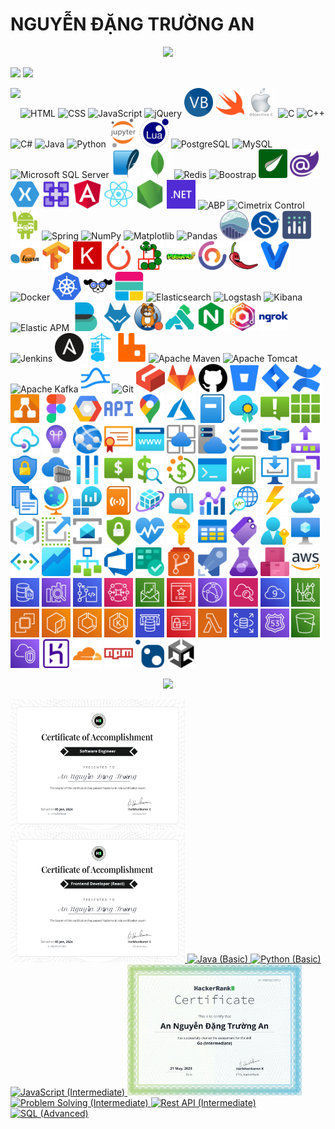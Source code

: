 # NGUYỄN ĐẶNG TRƯỜNG AN
<p align='center'>
<!-- <img src='https://github-profile-trophy.vercel.app/?username=tynab&theme=dracula&column=6'> -->
<img src='https://hacked-github-stat-trophies.vercel.app/?username=tynab&theme=dracula&column=11'>
</p>

<p align=left>
<!-- <img algin='left' width='49%' src='https://github-readme-stats.vercel.app/api?username=tynab&count_private=true&show_icons=true&theme=dracula' /> -->
<img algin='left' width='49.7%' src='https://readme-stats-fabio-vicente.vercel.app/api?username=tynab&count_private=true&show_icons=true&theme=dracula' />
<img algin='right' width='49.7%' src='https://github-readme-streak-stats.herokuapp.com/?user=tynab&theme=dracula' />
</p>

<!-- <img align='left' src='https://github-readme-stats.vercel.app/api/top-langs/?username=tynab&theme=dracula&langs_count=10' /> -->
<img align='left' src='https://github-readme-stats-git-masterrstaa-rickstaa.vercel.app/api/top-langs/?username=tynab&theme=dracula&langs_count=20' />
<!-- <img align='left' src='https://github-readme-stats-sigma-five.vercel.app/api/top-langs/?username=tynab&theme=dracula' /> -->

<p algin='right'>
    <img src='pic/HTML.png' width='46' title='HTML'>
    <img src='pic/CSS.png' width='46' title='CSS'>
    <img src='pic/JS.png' width='46' title='JavaScript'>
    <img src='pic/jQuery.png' width='46' title='jQuery'>
    <img src='pic/VB.png' width='46' title='Visual Basic'>
    <img src='pic/Swift.png' width='46' title='Swift'>
    <img src='pic/ObjectiveC.png' width='46' title='Objective-C'>
    <img src='pic/C.png' width='46' title='C'>
    <img src='pic/CPP.png' width='46' title='C++'>
    <img src='pic/CS.png' width='46' title='C#'>
    <img src='pic/Java.png' width='46' title='Java'>
    <img src='pic/Python.png' width='46' title='Python'>
    <img src='pic/JupyterNotebook.png' width='46' title='Jupyter Notebook'>
    <img src='pic/Lua.png' width='46' title='Lua'>
    <img src='pic/Postgre.png' width='46' title='PostgreSQL'>
    <img src='pic/MySQL.png' width='46' title='MySQL'>
    <img src='pic/MSSS.png' width='46' title='Microsoft SQL Server'>
    <img src='pic/SqLite.png' width='46' title='SQLite'>
    <img src='pic/MongoDb.png' width='46' title='MongoDB'>
    <img src='pic/Redis.png' width='46' title='Redis'>
    <img src='pic/Boostrap.png' width='46' title='Boostrap'>
    <img src='pic/Thymeleaf.png' width='46' title='Thymeleaf'>
    <img src='pic/Blazor.png' width='46' title='Blazor'>
    <img src='pic/Xamarin.png' width='46' title='Xamarin'>
    <img src='pic/MAUI.png' width='46' title='MAUI'>
    <img src='pic/Angular.png' width='46' title='Angular'>
    <img src='pic/React.png' width='46' title='React'>
    <img src='pic/Nodejs.png' width='46' title='Node.js'>
    <img src='pic/dotNet.png' width='46' title='.NET'>
    <img src='pic/ABP.png' width='46' title='ABP'>
    <img src='pic/CCF.png' width='46' title='Cimetrix Control'>
    <img src='pic/Android.png' width='46' title='Android SDK'>
    <img src='pic/Spring.png' width='46' title='Spring'>
    <img src='pic/NumPy.png' width='46' title='NumPy'>
    <img src='pic/Matplotlib.png' width='46' title='Matplotlib'>
    <img src='pic/Pandas.png' width='46' title='Pandas'>
    <img src='pic/seaborn.png' width='46' title='seaborn'>
    <img src='pic/SciPy.png' width='46' title='SciPy'>
    <img src='pic/Plotly.png' width='46' title='Plotly'>
    <img src='pic/sklearn.png' width='46' title='scikit-learn'>
    <img src='pic/TensorFlow.png' width='46' title='TensorFlow'>
    <img src='pic/Keras.png' width='46' title='Keras'>
    <img src='pic/PyTorch.png' width='46' title='PyTorch'>
    <img src='pic/Pymunk.png' width='46' title='Pymunk'>
    <img src='pic/Pygame.png' width='46' title='Pygame'>
    <img src='pic/CAP.png' width='46' title='DotNetCore.CAP'>
    <img src='pic/Lombok.png' width='46' title='Lombok'>
    <img src='pic/Vagrant.png' width='46' title='Vagrant'>
    <img src='pic/Docker.png' width='46' title='Docker'>
    <img src='pic/K8s.png' width='46' title='Kubernetes'>
    <img src='pic/K9s.png' width='46' title='K9s'>
    <img src='pic/Elastic.png' width='46' title='Elastic Stack'>
    <img src='pic/Elasticsearch.png' width='46' title='Elasticsearch'>
    <img src='pic/Logstash.png' width='46' title='Logstash'>
    <img src='pic/Kibana.png' width='46' title='Kibana'>
    <img src='pic/APM.png' width='46' title='Elastic APM'>
    <img src='pic/Beats.png' width='46' title='Elastic Beats'>
    <img src='pic/Wazuh.png' width='46' title='Wazuh'>
    <img src='pic/Calico.png' width='46' title='Project Calico'>
    <img src='pic/Kong.png' width='46' title='Kong Gateway'>
    <img src='pic/NGINX.png' width='46' title='NGINX'>
    <img src='pic/NGINXProxyManager.png' width='46' title='NGINX Proxy Manager'>
    <img src='pic/ngrok.png' width='46' title='ngrok'>
    <img src='pic/Jenkins.png' width='46' title='Jenkins'>
    <img src='pic/Ansible.png' width='46' title='Ansible'>
    <img src='pic/Portainer.png' width='46' title='Portainer'>
    <img src='pic/RabbitMq.png' width='46' title='RabbitMQ'>
    <img src='pic/Maven.png' width='46' title='Apache Maven'>
    <img src='pic/Tomcat.png' width='46' title='Apache Tomcat'>
    <img src='pic/Kafka.png' width='46' title='Apache Kafka'>
    <img src='pic/Pulsar.png' width='46' title='Apache Pulsar'>
    <img src='pic/Git.png' width='46' title='Git'>
    <img src='pic/LFS.png' width='46' title='Git LFS'>
    <img src='pic/GitLab.png' width='46' title='GitLab'>
    <img src='pic/GitHub.png' width='46' title='GitHub'>
    <img src='pic/Bitbucket.png' width='46' title='Bitbucket'>
    <img src='pic/JiraSoftware.png' width='46' title='Jira Software'>
    <img src='pic/Confluence.png' width='46' title='Confluence'>
    <img src='pic/drawio.png' width='46' title='draw.io'>
    <img src='pic/Figma.png' width='46' title='Figma'>
    <img src='pic/Google.png' width='46' title='Google Cloud Platform'>
    <img src='pic/API.png' width='46' title='Google API'>
    <img src='pic/Map.png' width='46' title='Google Map Platform'>
    <img src='pic/Azure.png' width='46' title='Azure'>
    <img src='pic/ActivityLog.png' width='46' title='Azure Activity Log'>
    <img src='pic/Advisor.png' width='46' title='Azure Advisor'>
    <img src='pic/Alerts.png' width='46' title='Azure Alerts'>
    <img src='pic/AllResources.png' width='46' title='Azure All Resources'>
    <img src='pic/APIManagementServices.png' width='46' title='Azure API Management Services'>
    <img src='pic/ApplicationInsights.png' width='46' title='Azure Application Insights'>
    <img src='pic/AzureAppService.png' width='46' title='Azure App Service'>
    <img src='pic/AppServiceCertificates.png' width='46' title='Azure App Service Certificates'>
    <img src='pic/AppServiceDomains.png' width='46' title='Azure App Service Domains'>
    <img src='pic/AppServiceEnvironments.png' width='46' title='Azure App Service Environments'>
    <img src='pic/AppServicePlans.png' width='46' title='Azure App Service Plans'>
    <img src='pic/Backlog.png' width='46' title='Azure Backlog'>
    <img src='pic/RedisAzure.png' width='46' title='Azure Cache for Redis'>
    <img src='pic/Commit.png' width='46' title='Azure Commit'>
    <img src='pic/ConditionalAccess.png' width='46' title='Azure Conditional Access'>
    <img src='pic/ContainerRegistries.png' width='46' title='Azure Container Registries'>
    <img src='pic/Controls.png' width='46' title='Azure Controls'>
    <img src='pic/CostAlerts.png' width='46' title='Azure Cost Alerts'>
    <img src='pic/CostAnalysis.png' width='46' title='Azure Cost Analysis'>
    <img src='pic/CostBudgets.png' width='46' title='Azure Cost Budgets'>
    <img src='pic/DevConsole.png' width='46' title='Azure Dev Console'>
    <img src='pic/DiagnosticsSettings.png' width='46' title='Azure Diagnostics Settings'>
    <img src='pic/Download.png' width='46' title='Azure Download'>
    <img src='pic/Extensions.png' width='46' title='Azure Extensions'>
    <img src='pic/Files.png' width='46' title='Azure Files'>
    <img src='pic/Globe.png' width='46' title='Azure Globe'>
    <img src='pic/LogAnalyticsWorkspaces.png' width='46' title='Azure Log Analytics Workspaces'>
    <img src='pic/LogStreaming.png' width='46' title='Azure Log Streaming'>
    <img src='pic/ManagedApplicationsCenter.png' width='46' title='Azure Managed Applications Center'>
    <img src='pic/Marketplace.png' width='46' title='Azure Marketplace'>
    <img src='pic/Metrics.png' width='46' title='Azure Metrics'>
    <img src='pic/NetworkWatcher.png' width='46' title='Azure Network Watcher'>
    <img src='pic/Power.png' width='46' title='Azure Power'>
    <img src='pic/RecoveryServicesVaults.png' width='46' title='Azure Recovery Services Vaults'>
    <img src='pic/ResourceGroups.png' width='46' title='Azure Resource Groups'>
    <img src='pic/Scale.png' width='46' title='Azure Scale'>
    <img src='pic/ServiceBus.png' width='46' title='Azure Service Bus'>
    <img src='pic/SecurityCenter.png' width='46' title='Azure Security Center'>
    <img src='pic/ServiceHealth.png' width='46' title='Azure Service Health'>
    <img src='pic/Subscriptions.png' width='46' title='Azure Subscriptions'>
    <img src='pic/Table.png' width='46' title='Azure Table'>
    <img src='pic/Tags.png' width='46' title='Azure Tags'>
    <img src='pic/UserSubscriptions.png' width='46' title='Azure User Subscriptions'>
    <img src='pic/VirtualMachine.png' width='46' title='Azure Virtual Machine'>
    <img src='pic/VirtualNetworks.png' width='46' title='Azure Virtual Networks'>
    <img src='pic/AzureWorkbooks.png' width='46' title='Azure Workbooks'>
    <img src='pic/Workflow.png' width='46' title='Azure Workflow'>
    <img src='pic/AzureDevops.png' width='46' title='Azure Devops'>
    <img src='pic/AzureBoards.png' width='46' title='Azure Boards'>
    <img src='pic/AzureRepos.png' width='46' title='Azure Repos'>
    <img src='pic/AzurePipelines.png' width='46' title='Azure Pipelines'>
    <img src='pic/AzureTestPlans.png' width='46' title='Azure Test Plans'>
    <img src='pic/AzureArtifacts.png' width='46' title='Azure Artifacts'>
    <img src='pic/AWS.png' width='46' title='AWS'>
    <img src='pic/AmazonDocumentDB.png' width='46' title='Amazon DocumentDB'>
    <img src='pic/AmazonOpenSearchService.png' width='46' title='Amazon OpenSearch Service'>
    <img src='pic/CodeCommit.png' width='46' title='AWS CodeCommit'>
    <img src='pic/AmazonMQ.png' width='46' title='Amazon MQ'>
    <img src='pic/Billing.png' width='46' title='AWS Billing'>
    <img src='pic/CertificateManager.png' width='46' title='AWS Certificate Manager'>
    <img src='pic/CloudFront.png' width='46' title='AWS CloudFront'>
    <img src='pic/CloudWatch.png' width='46' title='AWS CloudWatch'>
    <img src='pic/Cloud9.png' width='46' title='AWS Cloud 9'>
    <img src='pic/AWSCostManagement.png' width='46' title='AWS Cost Management'>
    <img src='pic/EC2.png' width='46' title='AWS EC2'>
    <img src='pic/ECR.png' width='46' title='AWS ECR'>
    <img src='pic/ECS.png' width='46' title='AWS ECS'>
    <img src='pic/EKS.png' width='46' title='AWS EKS'>
    <img src='pic/ElastiCache.png' width='46' title='AWS ElastiCache'>
    <img src='pic/IAM.png' width='46' title='AWS IAM'>
    <img src='pic/Lambda.png' width='46' title='AWS Lambda'>
    <img src='pic/RDS.png' width='46' title='AWS RDS'>
    <img src='pic/Route53.png' width='46' title='AWS Route 53'>
    <img src='pic/S3.png' width='46' title='AWS S3'>
    <img src='pic/VPC.png' width='46' title='AWS VPC'>
    <img src='pic/Heroku.png' width='46' title='Heroku'>
    <img src='pic/Cloudflare.png' width='46' title='Cloudflare'>
    <img src='pic/npm.png' width='46' title='npm'>
    <img src='pic/NuGet.png' width='46' title='NuGet'>
    <img src='pic/Unity.png' width='46' title='Unity'>
</p>

<p align='center'>
<img src='https://github-widgetbox.vercel.app/api/profile?username=tynab&data=followers,repositories,stars,commits'>
</p>

<div>
<a href='https://www.hackerrank.com/certificates/21f4d932e858'>
    <img src='certificate/SE.png' width='279' title='Software Engineer'>
</a>
<a href='https://www.hackerrank.com/certificates/4ad345e70e8d'>
    <img src='certificate/FE.png' width='279' title='Frontend Developer (React)'>
</a>
<a href='https://www.hackerrank.com/certificates/18b8b69e9e0f'>
    <img src='certificate/Java1.png' width='279' title='Java (Basic)'>
</a>
<a href='https://www.hackerrank.com/certificates/923b39aff6b7'>
    <img src='certificate/Python1.png' width='279' title='Python (Basic)'>
</a>
<a href='https://www.hackerrank.com/certificates/9136c4f105da'>
    <img src='certificate/JavaScript2.png' width='279' title='JavaScript (Intermediate)'>
</a>
<a href='https://www.hackerrank.com/certificates/fe8553df0712'>
    <img src='certificate/Go2.png' width='279' title='Go (Intermediate)'>
</a>
<a href='https://www.hackerrank.com/certificates/afa149d488a2'>
    <img src='certificate/Problem2.png' width='279' title='Problem Solving (Intermediate)'>
</a>
<a href='https://www.hackerrank.com/certificates/51c373908367'>
    <img src='certificate/Rest2.png' width='279' title='Rest API (Intermediate)'>
</a>
<a href='https://www.hackerrank.com/certificates/9c262c7c1e37'>
    <img src='certificate/SQL3.png' width='279' title='SQL (Advanced)'>
</a>
</div>